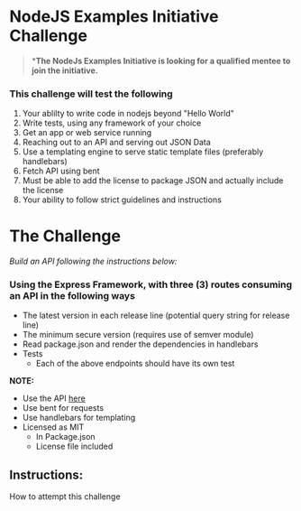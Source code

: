 # NodeJS Examples Initiative Challenge

> ***The NodeJs Examples Initiative is looking for a qualified mentee to join the initiative.**

### This challenge will test the following
1.  Your ablilty to write code in nodejs beyond "Hello World"
2. Write tests, using any framework of your choice
3. Get an app or web service running
4. Reaching out to an API and serving out JSON Data
5. Use a templating engine to serve static template files (preferably handlebars)
6. Fetch API using bent
7. Must be able to add the license to package JSON and actually include the license
8. Your ability to follow strict guidelines and instructions


# The Challenge

*Build an API following the instructions below:*

### Using the Express Framework, with three (3) routes consuming an API in the following ways

- The latest version in each release line (potential query string for release line)
- The minimum secure version (requires use of semver module)
- Read package.json and render the dependencies in handlebars
- Tests
    - Each of the above endpoints should have its own test

**NOTE:**
   -  Use the API [here](https://nodejs.org/dist/index.json)
   - Use bent for requests
   - Use handlebars for templating
   - Licensed as MIT
        - In Package.json
        - License file included
    

## Instructions: 

How to attempt this challenge

